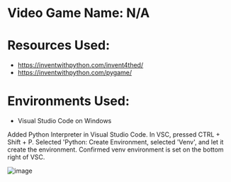 # Video Game Name: N/A
# Resources Used: 
- https://inventwithpython.com/invent4thed/
- https://inventwithpython.com/pygame/
# Environments Used:
- Visual Studio Code on Windows

Added Python Interpreter in Visual Studio Code. In VSC, pressed CTRL + Shift + P. Selected 'Python: Create Environment, selected 'Venv', and let it create the environment. Confirmed venv environment is set on the bottom right of VSC. 

![image](https://github.com/user-attachments/assets/9fadaa0a-25fd-4bfe-9e89-f1ee10e3e5cf)
